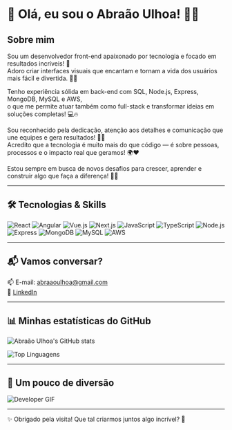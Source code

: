 # 🎉 Olá, eu sou o Abraão Ulhoa! 👋😄

## Sobre mim

Sou um desenvolvedor front-end apaixonado por tecnologia e focado em resultados incríveis! 🚀  
Adoro criar interfaces visuais que encantam e tornam a vida dos usuários mais fácil e divertida. 🎨✨

Tenho experiência sólida em back-end com SQL, Node.js, Express, MongoDB, MySQL e AWS,  
o que me permite atuar também como full-stack e transformar ideias em soluções completas! 💻🔥

Sou reconhecido pela dedicação, atenção aos detalhes e comunicação que une equipes e gera resultados! 🤝💡  
Acredito que a tecnologia é muito mais do que código — é sobre pessoas, processos e o impacto real que geramos! 🌍❤️

Estou sempre em busca de novos desafios para crescer, aprender e construir algo que faça a diferença! 🌱🌟

---

## 🛠 Tecnologias & Skills

![React](https://img.shields.io/badge/React-20232A?style=for-the-badge&logo=react&logoColor=61DAFB)
![Angular](https://img.shields.io/badge/Angular-DD0031?style=for-the-badge&logo=angular&logoColor=white)
![Vue.js](https://img.shields.io/badge/Vue.js-35495E?style=for-the-badge&logo=vue.js&logoColor=4FC08D)
![Next.js](https://img.shields.io/badge/Next.js-000000?style=for-the-badge&logo=next.js&logoColor=white)
![JavaScript](https://img.shields.io/badge/JavaScript-F7DF1E?style=for-the-badge&logo=javascript&logoColor=black)
![TypeScript](https://img.shields.io/badge/TypeScript-3178C6?style=for-the-badge&logo=typescript&logoColor=white)
![Node.js](https://img.shields.io/badge/Node.js-339933?style=for-the-badge&logo=node.js&logoColor=white)
![Express](https://img.shields.io/badge/Express-000000?style=for-the-badge)
![MongoDB](https://img.shields.io/badge/MongoDB-47A248?style=for-the-badge&logo=mongodb&logoColor=white)
![MySQL](https://img.shields.io/badge/MySQL-4479A1?style=for-the-badge&logo=mysql&logoColor=white)
![AWS](https://img.shields.io/badge/AWS-232F3E?style=for-the-badge&logo=amazonaws&logoColor=white)

---

## 📬 Vamos conversar?

📫 E-mail: abraaoulhoa@gmail.com  
🔗 [LinkedIn](https://www.linkedin.com/in/abraaoulhoa)  

---

## 📊 Minhas estatísticas do GitHub

![Abraão Ulhoa's GitHub stats](https://github-readme-stats.vercel.app/api?username=abraaoulhoa&show_icons=true&theme=radical)

![Top Linguagens](https://github-readme-stats.vercel.app/api/top-langs/?username=abraaoulhoa&layout=compact&theme=radical)

---

## 🎉 Um pouco de diversão

![Developer GIF](https://media.giphy.com/media/L05HgB2h6qICDs5Sms/giphy.gif)

---

✨ Obrigado pela visita! Que tal criarmos juntos algo incrível? 🚀

